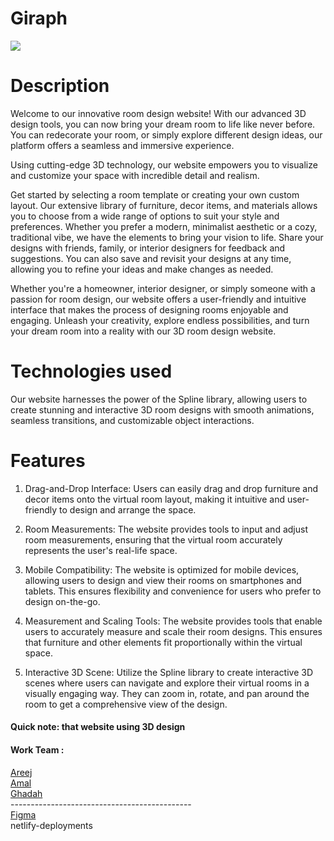 <h1>Giraph</h1>
<img src='https://media.discordapp.net/attachments/1189462489675603991/1189469569920798802/1.png?ex=659e46dc&is=658bd1dc&hm=b064d5d6a7972408bab7b2816677c2a3353117960b7578e4555edbf0bc1d5ee2&=&format=webp&quality=lossless&width=769&height=577'>
<h1>Description </h1>
<p>
  Welcome to our innovative room design website! With our advanced 3D design tools, you can now bring your dream room to life like never before. You can redecorate your room, or simply explore different design ideas, our platform offers a seamless and immersive experience.

  Using cutting-edge 3D technology, our website empowers you to visualize and customize your space with incredible detail and realism. 

  Get started by selecting a room template or creating your own custom layout. Our extensive library of furniture, decor items, and materials allows you to choose from a wide range of options to suit your style and preferences. Whether you prefer a modern, minimalist aesthetic or a cozy, traditional vibe, we have the elements to bring your vision to life.
   Share your designs with friends, family, or interior designers for feedback and suggestions. You can also save and revisit your designs at any time, allowing you to refine your ideas and make changes as needed.

Whether you're a homeowner, interior designer, or simply someone with a passion for room design, our website offers a user-friendly and intuitive interface that makes the process of designing rooms enjoyable and engaging. Unleash your creativity, explore endless possibilities, and turn your dream room into a reality with our 3D room design website.
</p>

<h1> Technologies used</h1>
<p>
  Our website harnesses the power of the Spline library, allowing users to create stunning and interactive 3D room designs with smooth animations, seamless transitions, and customizable object interactions.
</p>

<h1>Features</h1>
<p>

1)  Drag-and-Drop Interface: Users can easily drag and drop furniture and decor items onto the virtual room layout, making it intuitive and user-friendly to design and arrange the space.  

2) Room Measurements: The website provides tools to input and adjust room measurements, ensuring that the virtual room accurately represents the user's real-life space.

3) Mobile Compatibility: The website is optimized for mobile devices, allowing users to design and view their rooms on smartphones and tablets. This ensures flexibility and convenience for users who prefer to design on-the-go.

4) Measurement and Scaling Tools: The website provides tools that enable users to accurately measure and scale their room designs. This ensures that furniture and other elements fit proportionally within the virtual space.

5) Interactive 3D Scene: Utilize the Spline library to create interactive 3D scenes where users can navigate and explore their virtual rooms in a visually engaging way. They can zoom in, rotate, and pan around the room to get a comprehensive view of the design.
</p>





<h4> Quick note:
that website using 3D design</h4>

<h4>Work Team :</h4>
<a href="https://github.com/kira-1997">Areej </a>
<br>
<a href="https://github.com/AmalAlshehrig">Amal</a>
<br>
<a href= "https://github.com/ghadah2019">Ghadah</a>
<br>
---------------------------------------------
<br>
<a href='https://www.figma.com/file/QDnDUpuB8haiavVLq4swHP/Final-project?type=design&node-id=0%3A1&mode=design&t=BSHY77AM24IEJoAY-1'>Figma</a>
<br>
<a>netlify-deployments</a>
